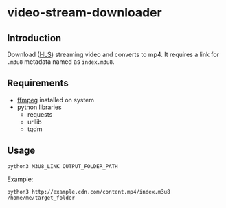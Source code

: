 # video-stream-downloader

## Introduction

Download ([HLS](https://en.wikipedia.org/wiki/HTTP_Live_Streaming)) streaming video and converts to mp4. It requires a link for `.m3u8` metadata named as `index.m3u8`. 

## Requirements
- [ffmpeg](https://ffmpeg.org/download.html) installed on system
- python libraries
  - requests
  - urllib
  - tqdm

## Usage
```
python3 M3U8_LINK OUTPUT_FOLDER_PATH
```
Example:
```
python3 http://example.cdn.com/content.mp4/index.m3u8 /home/me/target_folder
```